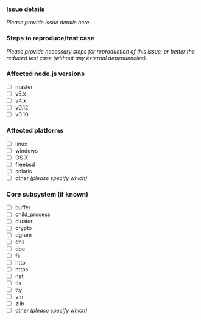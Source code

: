 ### Issue details

_Please provide issue details here_.

### Steps to reproduce/test case

_Please provide necessary steps for reproduction of this issue, or better the
reduced test case (without any external dependencies)_.

### Affected node.js versions

- [ ] master
- [ ] v5.x
- [ ] v4.x
- [ ] v0.12
- [ ] v0.10

### Affected platforms

- [ ] linux
- [ ] windows
- [ ] OS X
- [ ] freebsd
- [ ] solaris
- [ ] other _(please specify which)_

### Core subsystem (if known)

- [ ] buffer
- [ ] child_process
- [ ] cluster
- [ ] crypto
- [ ] dgram
- [ ] dns
- [ ] doc
- [ ] fs
- [ ] http
- [ ] https
- [ ] net
- [ ] tls
- [ ] tty
- [ ] vm
- [ ] zlib
- [ ] other _(please specify which)_
